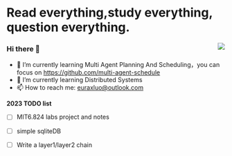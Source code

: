 # Read everything,study everything, question everything.

<a href="https://github.com/euraxluo"><img align='right' src="https://github-readme-stats.vercel.app/api?username=euraxluo&show_icons=true&theme=radical&count_private=true"></a>

### Hi there 👋
- 🔭 I’m currently learning Multi Agent Planning And Scheduling，you can focus on https://github.com/multi-agent-schedule
- 🌱 I’m currently learning Distributed Systems
- 📫 How to reach me: [euraxluo@outlook.com](euraxluo@outlook.com)

**2023 TODO list**
- [ ] MIT6.824 labs project and notes
- [ ] simple sqliteDB
- [ ] Write a layer1/layer2 chain



